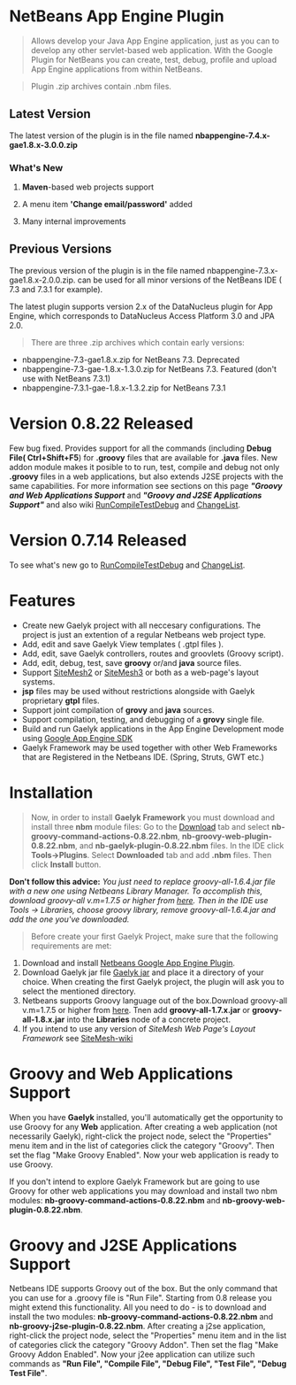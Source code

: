 # NetBeans App Engine Plugin #

> Allows develop your Java App Engine application, just as you can to develop any other servlet-based web application. With the Google Plugin for NetBeans you can create, test, debug, profile and upload App Engine applications from within NetBeans.

> Plugin .zip archives contain .nbm files.

## Latest Version ##

The latest version of the plugin is in the file named  **nbappengine-7.4.x-gae1.8.x-3.0.0.zip**

### What's New ###

1. **Maven**-based web projects support

2. A menu item **'Change email/password'** added

3. Many internal improvements


## Previous Versions ##

The previous version of the plugin is in the file named  nbappengine-7.3.x-gae1.8.x-2.0.0.zip. can be used for all minor versions of the NetBeans IDE ( 7.3 and 7.3.1 for example).

The latest plugin supports version 2.x of the DataNucleus plugin for App Engine, which corresponds to DataNucleus Access Platform 3.0 and JPA 2.0.

> There are three .zip archives which contain early versions:

  * nbappengine-7.3-gae1.8.x.zip for NetBeans 7.3. Deprecated
  * nbappengine-7.3-gae-1.8.x-1.3.0.zip for NetBeans 7.3. Featured (don't use with NetBeans 7.3.1)
  * nbappengine-7.3.1-gae-1.8.x-1.3.2.zip for NetBeans 7.3.1

# Version 0.8.22 Released #

Few bug fixed.  Provides support for all the commands (including **Debug File( Ctrl+Shift+F5**) for **.groovy** files that are available for **.java** files. New addon module makes it posible to to run, test, compile and debug not only **.groovy** files in a web applications, but also extends J2SE projects with the same capabilities. For more information see sections on this page **_"Groovy and Web Applications Support_** and _**"Groovy and J2SE Applications Support"**_ and also wiki [RunCompileTestDebug](RunCompileTestDebug.md) and [ChangeList](ChangeList.md).

# Version 0.7.14 Released #

To see what's new go to [RunCompileTestDebug](RunCompileTestDebug.md) and [ChangeList](ChangeList.md).

# Features #
  * Create new Gaelyk project with all neccesary configurations. The project is just an extention of a regular Netbeans web project type.
  * Add, edit and save Gaelyk View templates ( .gtpl files ).
  * Add, edit, save Gaelyk controllers, routes and groovlets (Groovy script).
  * Add, edit, debug, test, save **groovy** or/and **java** source files.
  * Support [SiteMesh2](http://www.opensymphony.com/sitemesh/) or  [SiteMesh3](http://www.sitemesh.org/) or both as a web-page's layout systems.
  * **jsp** files may be used without restrictions alongside with Gaelyk proprietary **gtpl** files.
  * Support joint compilation of **grovy** and **java** sources.
  * Support compilation, testing, and debugging  of a **grovy** single file.
  * Build and run Gaelyk applications in the App Engine Development mode using [Google App Engine SDK](http://code.google.com/intl/en/appengine/)
  * Gaelyk Framework may be used together with other Web Frameworks that are Registered in the Netbeans IDE. (Spring, Struts, GWT etc.)

# Installation #
> Now, in order to install **Gaelyk Framework** you must download and install three **nbm** module files:
> Go to the [Download](http://code.google.com/p/nb-gaelyk-plugin/downloads/list) tab and select **nb-groovy-command-actions-0.8.22.nbm**, **nb-groovy-web-plugin-0.8.22.nbm**, and **nb-gaelyk-plugin-0.8.22.nbm** files. In the IDE click **Tools->Plugins**. Select **Downloaded** tab and add **.nbm** files. Then click **Install** button.

**Don't follow this advice:** _You just need to replace groovy-all-1.6.4.jar file with a new one using Netbeans Library Manager. To accomplish this, download   groovy-all v.m=1.7.5 or higher from [here](http://groovy.codehaus.org/Download). Then in the IDE use Tools -> Libraries, choose groovy library, remove groovy-all-1.6.4.jar and add the one you've downloaded._


> Before create your first Gaelyk Project, make sure that the following requirements are met:

  1. Download and install [Netbeans Google App Engine Plugin](http://kenai.com/projects/nbappengine/downloads).
  1. Download Gaelyk jar file [Gaelyk jar](http://gaelyk.appspot.com/download) and place it a directory of your choice. When creating the first Gaelyk project, the plugin will ask you to select the mentioned directory.
  1. Netbeans supports Groovy language out of the box.Download   groovy-all v.m=1.7.5 or higher from [here](http://groovy.codehaus.org/Download). Tnen add **groovy-all-1.7.x.jar** or **groovy-all-1.8.x.jar** into the **Libraries** node of a concrete project.
  1. If you intend to use any version of _SiteMesh Web Page's Layout Framework_ see [SiteMesh-wiki](http://code.google.com/p/nb-gaelyk-plugin/wiki/Sitemesh)

# Groovy and Web Applications Support #

When you have **Gaelyk** installed, you'll automatically get the opportunity to use Groovy for any **Web** application. After creating a web application (not necessarily Gaelyk), right-click the project node, select the "Properties" menu item and in the list of categories click the category "Groovy". Then set the flag "Make Groovy Enabled". Now your web application is ready to use Groovy.

If you don't intend to explore Gaelyk Framework but are going to use Groovy for other web applications you may download and install two nbm modules: **nb-groovy-command-actions-0.8.22.nbm** and **nb-groovy-web-plugin-0.8.22.nbm**.

# Groovy and J2SE Applications Support #

Netbeans IDE supports Groovy out of the box. But the only command that you can use for a .groovy file is "Run File". Starting from 0.8 release you might extend this functionality. All you need to do - is to download and install the two modules: **nb-groovy-command-actions-0.8.22.nbm** and **nb-groovy-j2se-plugin-0.8.22.nbm**. After creating a j2se application, right-click the project node, select the "Properties" menu item and in the list of categories click the category "Groovy Addon". Then set the flag "Make Groovy Addon Enabled". Now your j2ee application can utilize such commands as **"Run File", "Compile File", "Debug File", "Test File", "Debug Test File"**.

